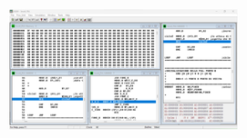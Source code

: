 <img src="https://raw.githubusercontent.com/lelettrone/Computer-System-Design-2023/main/ASIM%20Assembly/screen_asim.png" width="400"/>

